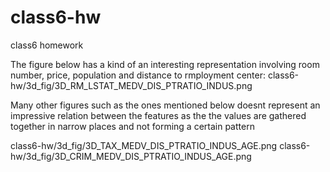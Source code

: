 # class6-hw
class6 homework

The figure below has a kind of an interesting representation involving room number, price, population and distance to rmployment center:
class6-hw/3d_fig/3D_RM_LSTAT_MEDV_DIS_PTRATIO_INDUS.png

Many other figures such as the ones mentioned below doesnt represent an impressive relation between the features as the the values are gathered together in narrow places and not forming a certain pattern

class6-hw/3d_fig/3D_TAX_MEDV_DIS_PTRATIO_INDUS_AGE.png
class6-hw/3d_fig/3D_CRIM_MEDV_DIS_PTRATIO_INDUS_AGE.png
